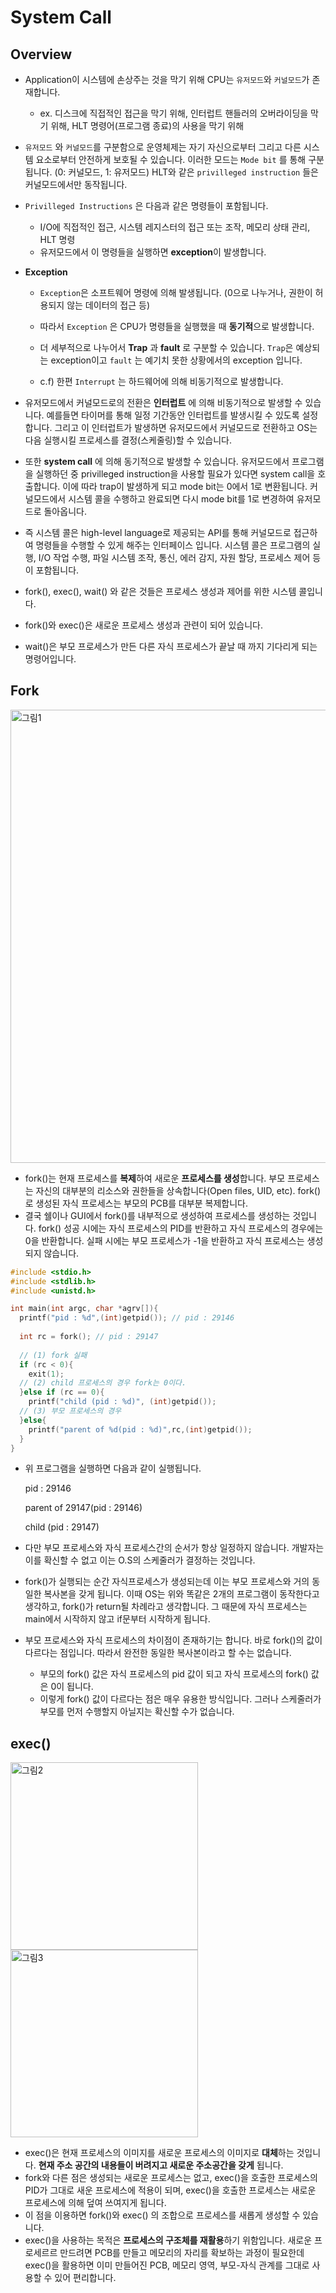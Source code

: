 # System Call

## Overview

* Application이 시스템에 손상주는 것을 막기 위해 CPU는 `유저모드`와 `커널모드`가 존재합니다.

  * ex. 디스크에 직접적인 접근을 막기 위해, 인터럽트 핸들러의 오버라이딩을 막기 위해, HLT 명령어(프로그램 종료)의 사용을 막기 위해

* `유저모드` 와 `커널모드`를 구분함으로 운영체제는 자기 자신으로부터 그리고 다른 시스템 요소로부터 안전하게 보호될 수 있습니다. 이러한 모드는 `Mode bit` 를 통해 구분됩니다. (0: 커널모드, 1: 유저모드) HLT와 같은 `privilleged instruction`  들은 커널모드에서만 동작됩니다.

* `Privilleged Instructions` 은 다음과 같은 명령들이 포함됩니다.

  * I/O에 직접적인 접근, 시스템 레지스터의 접근 또는 조작, 메모리 상태 관리, HLT 명령
  * 유저모드에서 이 명령들을 실행하면 **exception**이 발생합니다.

* **Exception**

  * `Exception`은 소프트웨어 명령에 의해 발생됩니다. (0으로 나누거나, 권한이 허용되지 않는 데이터의 접근 등)

  * 따라서 `Exception` 은 CPU가 명령들을 실행했을 때 **동기적**으로 발생합니다. 

  * 더 세부적으로 나누어서 **Trap** 과 **fault** 로 구분할 수 있습니다. `Trap`은 예상되는 exception이고 `fault` 는 예기치 못한 상황에서의 exception 입니다.

  * c.f) 한편 `Interrupt` 는 하드웨어에 의해 비동기적으로 발생합니다.

    

* 유저모드에서 커널모드로의 전환은 **인터럽트** 에 의해 비동기적으로 발생할 수 있습니다.  예를들면 타이머를 통해 일정 기간동안 인터럽트를 발생시킬 수 있도록 설정합니다. 그리고 이 인터럽트가 발생하면 유저모드에서 커널모드로 전환하고 OS는 다음 실행시킬 프로세스를 결정(스케줄링)할 수 있습니다.

  

* 또한 **system call** 에 의해 동기적으로 발생할 수 있습니다. 유저모드에서 프로그램을 실행하던 중 privilleged instruction을 사용할 필요가 있다면 system call을 호출합니다. 이에 따라 trap이 발생하게 되고 mode bit는 0에서 1로 변환됩니다. 커널모드에서 시스템 콜을 수행하고 완료되면 다시 mode bit를 1로 변경하여 유저모드로 돌아옵니다. 

* 즉 시스템 콜은 high-level language로 제공되는 API를 통해 커널모드로 접근하여 명령들을 수행할 수 있게 해주는 인터페이스 입니다. 시스템 콜은 프로그램의 실행, I/O 작업 수행, 파일 시스템 조작, 통신, 에러 감지, 자원 할당, 프로세스 제어 등이 포함됩니다. 



* fork(), exec(), wait() 와 같은 것들은 프로세스 생성과 제어를 위한 시스템 콜입니다.
* fork()와 exec()은 새로운 프로세스 생성과 관련이 되어 있습니다.
* wait()은 부모 프로세스가 만든 다른 자식 프로세스가 끝날 때 까지 기다리게 되는 명령어입니다.



## Fork

<img width="725" alt="그림1" src="https://user-images.githubusercontent.com/68215452/137626003-f89a17b9-2bef-411d-a5f8-4451909b0db4.png">

* fork()는  현재 프로세스를 **복제**하여 새로운 **프로세스를 생성**합니다. 부모 프로세스는 자신의 대부분의 리소스와 권한들을 상속합니다(Open files, UID, etc). fork()로 생성된 자식 프로세스는 부모의 PCB를 대부분 복제합니다.
* 결국 쉘이나 GUI에서 fork()를 내부적으로 생성하여 프로세스를 생성하는 것입니다. fork() 성공 시에는 자식 프로세스의 PID를 반환하고 자식 프로세스의 경우에는 0을 반환합니다. 실패 시에는 부모 프로세스가 -1을 반환하고 자식 프로세스는 생성되지 않습니다.

```c
#include <stdio.h>
#include <stdlib.h>
#include <unistd.h>

int main(int argc, char *agrv[]){
  printf("pid : %d",(int)getpid()); // pid : 29146
  
  int rc = fork(); // pid : 29147
  
  // (1) fork 실패
  if (rc < 0){
    exit(1);
  // (2) child 프로세스의 경우 fork는 0이다.
  }else if (rc == 0){
    printf("child (pid : %d)", (int)getpid());
  // (3) 부모 프로세스의 경우 
  }else{
    printf("parent of %d(pid : %d)",rc,(int)getpid());
  }
}
```



* 위 프로그램을 실행하면 다음과 같이 실행됩니다.

  pid : 29146

  parent of 29147(pid : 29146)

  child (pid : 29147)

* 다만 부모 프로세스와 자식 프로세스간의 순서가 항상 일정하지 않습니다. 개발자는 이를 확신할 수 없고 이는 O.S의 스케줄러가 결정하는 것입니다. 

* fork()가 실행되는 순간 자식프로세스가 생성되는데 이는 부모 프로세스와 거의 동일한 복사본을 갖게 됩니다. 이때 OS는 위와 똑같은 2개의 프로그램이 동작한다고 생각하고, fork()가 return될 차례라고 생각합니다.  그 때문에 자식 프로세스는 main에서 시작하지 않고 if문부터 시작하게 됩니다.

* 부모 프로세스와 자식 프로세스의 차이점이 존재하기는 합니다. 바로 fork()의 값이 다르다는 점입니다. 따라서 완전한 동일한 복사본이라고 할 수는 없습니다.

  * 부모의 fork() 값은 자식 프로세스의 pid 값이 되고 자식 프로세스의 fork() 값은 0이 됩니다.
  * 이렇게 fork() 값이 다르다는 점은 매우 유용한 방식입니다. 그러나 스케줄러가 부모를 먼저 수행할지 아닐지는 확신할 수가 없습니다.



## exec()

<img width="300" alt="그림2" src="https://user-images.githubusercontent.com/68215452/137626007-f310f85e-030d-4c09-9547-f9282118e099.png"> <img width="300" alt="그림3" src="https://user-images.githubusercontent.com/68215452/137626012-8c551213-d514-47f4-aad1-0efd2b51238d.png">


* exec()은 현재 프로세스의 이미지를 새로운 프로세스의 이미지로 **대체**하는 것입니다. **현재 주소 공간의 내용들이 버려지고 새로운 주소공간을 갖게** 됩니다. 
*  fork와 다른 점은 생성되는 새로운 프로세스는 없고, exec()을 호출한 프로세스의 PID가 그대로 새운 프로세스에 적용이 되며, exec()을 호출한 프로세스는 새로운 프로세스에 의해 덮여 쓰여지게 됩니다.
* 이 점을 이용하면 fork()와 exec() 의 조합으로 프로세스를 새롭게 생성할 수 있습니다. 
* exec()을 사용하는 목적은 **프로세스의 구조체를 재활용**하기 위함입니다. 새로운 프로세르르 만드려면 PCB를 만들고 메모리의 자리를 확보하는 과정이 필요한데 exec()을 활용하면 이미 만들어진 PCB, 메모리 영역, 부모-자식 관계를 그대로 사용할 수 있어 편리합니다. 

